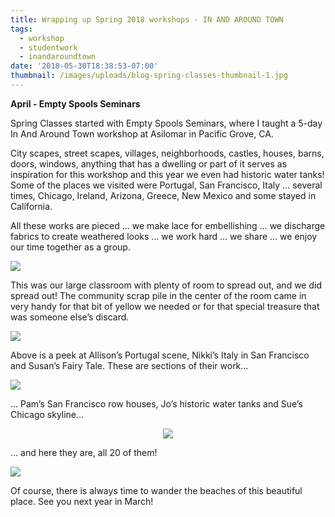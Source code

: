 ```yaml
---
title: Wrapping up Spring 2018 workshops - IN AND AROUND TOWN
tags:
  - workshop
  - studentwork
  - inandaroundtown
date: '2018-05-30T18:38:53-07:00'
thumbnail: /images/uploads/blog-spring-classes-thumbnail-1.jpg
---
```

**April - Empty Spools Seminars**

Spring Classes started with Empty Spools Seminars, where I taught a 5-day In And Around Town workshop at Asilomar in Pacific Grove, CA.   

City scapes, street scapes, villages, neighborhoods, castles, houses, barns, doors, windows, anything that has a dwelling or part of it serves as inspiration for this workshop and this year we even had historic water tanks!  Some of the places we visited were Portugal, San Francisco, Italy … several times, Chicago, Ireland, Arizona, Greece, New Mexico and some stayed in California.

 All these works are pieced … we make lace for embellishing … we discharge fabrics to create weathered looks … we work hard … we share … we enjoy our time together as a group.

<img class="img-responsive" src="/images/uploads/blog-2018-spring-classes-asilomar-1.jpg">

This was our large classroom with plenty of room to spread out, and we did spread out! The community scrap pile in the center of the room came in very handy for that bit of yellow we needed or for that special treasure that was someone else’s discard.

<img class="img-responsive" src="/images/uploads/blog-2018-spring-classes-asilomar-2.jpg">

Above is a peek at Allison’s Portugal scene, Nikki’s Italy in San Francisco and Susan’s Fairy Tale.  These are sections of their work…

<img class="img-responsive" src="/images/uploads/blog-2018-spring-classes-asilomar-3.jpg">

… Pam’s San Francisco row houses, Jo’s historic water tanks and Sue’s Chicago skyline…

<p align="center"><img class="img-responsive" src="/images/uploads/blog-2018-spring-classes-asilomar-5.jpg"></p>

... and here they are, all 20 of them! 

<img class="img-responsive" src="/images/uploads/blog-2018-spring-classes-asilomar-4.jpg">

Of course, there is always time to wander the beaches of this beautiful place.  See you next year in March!
